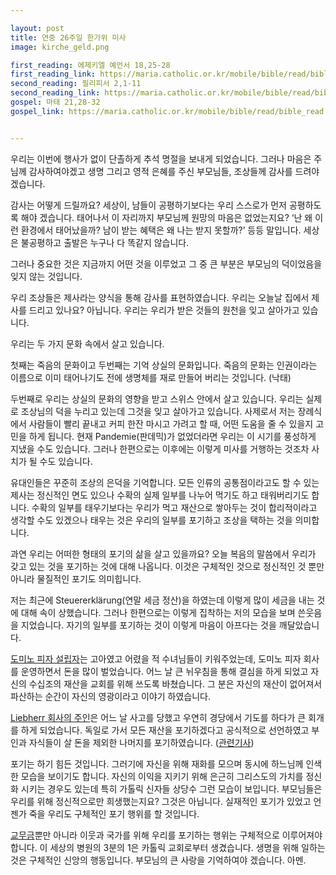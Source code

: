 ```yaml
---

layout: post
title: 연중 26주일 한가위 미사
image: kirche_geld.png

first_reading: 에제키엘 예언서 18,25-28
first_reading_link: https://maria.catholic.or.kr/mobile/bible/read/bible_read.asp?m=1&n=133&p=18
second_reading: 필리피서 2,1-11
second_reading_link: https://maria.catholic.or.kr/mobile/bible/read/bible_read.asp?m=2&n=157&p=2
gospel: 마태 21,28-32
gospel_link: https://maria.catholic.or.kr/mobile/bible/read/bible_read.asp?m=2&n=147&p=21


---
```

 
우리는 이번에 행사가 없이 단촐하게 추석 명절을 보내게 되었습니다. 그러나 마음은 주님께 감사하여야겠고 생명 그리고 영적 은혜를 주신 부모님들, 조상들께 감사를 드려야겠습니다.

감사는 어떻게 드릴까요? 세상이, 남들이 공평하기보다는 우리 스스로가 먼저 공평하도록 해야 겠습니다. 태어나서 이 자리까지 부모님께 원망의 마음은 없었는지요? ‘난 왜 이런 환경에서 태어났을까? 남이 받는 혜택은 왜 나는 받지 못할까?’ 등등 말입니다. 세상은 불공평하고 출발은 누구나 다 똑같지 않습니다.

그러나 중요한 것은 지금까지 어떤 것을 이루었고 그 중 큰 부분은 부모님의 덕이었음을 잊지 않는 것입니다.

우리 조상들은 제사라는 양식을 통해 감사를 표현하였습니다. 우리는 오늘날 집에서 제사를 드리고 있나요? 아닙니다. 우리는 우리가 받은 것들의 원천을 잊고 살아가고 있습니다.

우리는 두 가지 문화 속에서 살고 있습니다.

첫째는 죽음의 문화이고 두번째는 기억 상실의 문화입니다. 죽음의 문화는 인권이라는 이름으로 이미 태어나기도 전에 생명체를 재로 만들어 버리는 것입니다. (낙태)

두번째로 우리는 상실의 문화의 영향을 받고 스위스 안에서 살고 있습니다. 우리는 실제로 조상님의 덕을 누리고 있는데 그것을 잊고 살아가고 있습니다. 사제로서 저는 장례식에서 사람들이 빨리 끝내고 커피 한잔 마시고 가려고 할 때, 어떤 도움을 줄 수 있을지 고민을 하게 됩니다. 현재 Pandemie(판데믹)가 없었더라면 우리는 이 시기를 풍성하게 지냈을 수도 있습니다. 그러나 한편으로는 이후에는 이렇게 미사를 거행하는 것조차 사치가 될 수도 있습니다.

유대인들은 꾸준히 조상의 은덕을 기억합니다. 모든 인류의 공통점이라고도 할 수 있는 제사는 정신적인 면도 있으나 수확의 실제 일부를 나누어 먹기도 하고 태워버리기도 합니다. 수확의 일부를 태우기보다는 우리가 먹고 재산으로 쌓아두는 것이
합리적이라고 생각할 수도 있겠으나 태우는 것은 우리의 일부를 포기하고 조상을 택하는 것을 의미합니다.

과연 우리는 어떠한 형태의 포기의 삶을 살고 있을까요? 오늘 복음의 말씀에서 우리가 갖고 있는 것을 포기하는 것에 대해 나옵니다. 이것은 구체적인 것으로 정신적인 것 뿐만 아니라 물질적인 포기도 의미힙니다.

저는 최근에 Steuererklärung(연말 세금 정산)을 하였는데 이렇게 많이 세금을 내는 것에 대해 속이 상했습니다. 그러나 한편으로는 이렇게 집착하는 저의 모습을 보며 쓴웃음을 지었습니다. 자기의 일부를 포기하는 것이 이렇게 마음이
아프다는 것을 깨달았습니다.

<a href="https://en.wikipedia.org/wiki/Tom_Monaghan">도미노 피자 설립자</a>는 고아였고 어렸을 적 수녀님들이 키워주었는데, 도미노 피자
회사를 운영하면서 돈을 많이 벌었습니다. 어느 날 큰 뉘우침을 통해 결심을 하게
되었고 자신의 수십조의 재산을 교회를 위해 쓰도록 바쳤습니다. 그 분은 자신의 재산이 없어져서 파산하는 순간이 자신의 영광이라고 이야기 하였습니다.

<a href="https://de.wikipedia.org/wiki/Hubert_Liebherr">Liebherr 회사의 주인</a>은 어느 날 사고를 당했고 우연히 경당에서 기도를 하다가 큰 회개를 하게 되었습니다. 독일로 가서 모든 재산을 포기하겠다고 공식적으로 선언하였고 부인과 자식들이 살 돈을 제외한 나머지를 포기하였습니다. (<a href="https://www.medjugorje.de/organisatoren/organisatoren/medjugorje-deutschland-ev/hubert-liebherr/zeugnis/">관련기사</a>)

포기는 하기 힘든 것입니다. 그러기에 자신을 위해 재화를 모으며 동시에 하느님께 인색한 모습을 보이기도 합니다. 자신의 이익을 지키기 위해 은근히 그리스도의 가치를 정신화 시키는 경우도 있는데 특히 가톨릭 신자들 상당수 그런 모습이 보입니다. 부모님들은 우리를 위해 정신적으로만 희생했는지요? 그것은 아닙니다. 실재적인 포기가 있었고 언젠가 죽을 우리도 구체적인 포기 행위를 할 것입니다.

<a href="https://maria.catholic.or.kr/dictionary/bbs/bbs_view.asp?id=135640&ref=95&menu=4798">교무금</a>뿐만 아니라 이웃과 국가를 위해 우리를 포기하는 행위는 구체적으로 이루어져야 합니다. 이 세상의 병원의 3분의 1은 카톨릭 교회로부터 생겼습니다. 생명을 위해 일하는 것은 구체적인 신앙의 행동입니다. 부모님의 큰 사랑을 기억하여야 겠습니다. 아멘.
